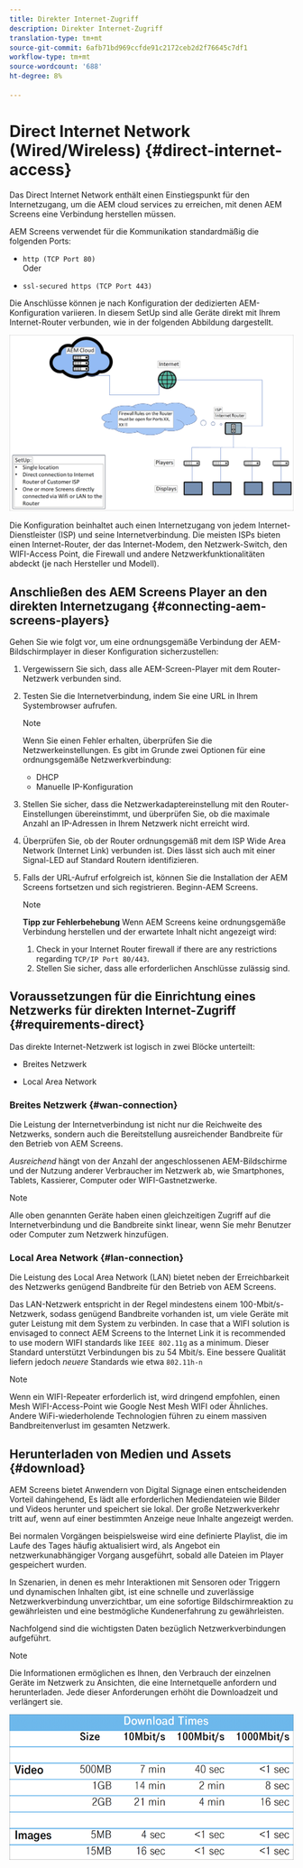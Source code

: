 ```yaml
---
title: Direkter Internet-Zugriff
description: Direkter Internet-Zugriff
translation-type: tm+mt
source-git-commit: 6afb71bd969ccfde91c2172ceb2d2f76645c7df1
workflow-type: tm+mt
source-wordcount: '688'
ht-degree: 8%

---
```



# Direct Internet Network (Wired/Wireless) {#direct-internet-access}

Das Direct Internet Network enthält einen Einstiegspunkt für den Internetzugang, um die AEM cloud services zu erreichen, mit denen AEM Screens eine Verbindung herstellen müssen.

AEM Screens verwendet für die Kommunikation standardmäßig die folgenden Ports:
* `http (TCP Port 80)`
   <br>Oder</br>

* `ssl-secured https (TCP Port 443)`

Die Anschlüsse können je nach Konfiguration der dedizierten AEM-Konfiguration variieren. In diesem SetUp sind alle Geräte direkt mit Ihrem Internet-Router verbunden, wie in der folgenden Abbildung dargestellt.

![](/help/assets/direct-access-2.png)

Die Konfiguration beinhaltet auch einen Internetzugang von jedem Internet-Dienstleister (ISP) und seine Internetverbindung. Die meisten ISPs bieten einen Internet-Router, der das Internet-Modem, den Netzwerk-Switch, den WIFI-Access Point, die Firewall und andere Netzwerkfunktionalitäten abdeckt (je nach Hersteller und Modell).

## Anschließen des AEM Screens Player an den direkten Internetzugang {#connecting-aem-screens-players}

Gehen Sie wie folgt vor, um eine ordnungsgemäße Verbindung der AEM-Bildschirmplayer in dieser Konfiguration sicherzustellen:

1. Vergewissern Sie sich, dass alle AEM-Screen-Player mit dem Router-Netzwerk verbunden sind.
1. Testen Sie die Internetverbindung, indem Sie eine URL in Ihrem Systembrowser aufrufen.

   >[!NOTE]
   >Wenn Sie einen Fehler erhalten, überprüfen Sie die Netzwerkeinstellungen. Es gibt im Grunde zwei Optionen für eine ordnungsgemäße Netzwerkverbindung:
   >* DHCP
   >* Manuelle IP-Konfiguration


1. Stellen Sie sicher, dass die Netzwerkadaptereinstellung mit den Router-Einstellungen übereinstimmt, und überprüfen Sie, ob die maximale Anzahl an IP-Adressen in Ihrem Netzwerk nicht erreicht wird.

1. Überprüfen Sie, ob der Router ordnungsgemäß mit dem ISP Wide Area Network (Internet Link) verbunden ist. Dies lässt sich auch mit einer Signal-LED auf Standard Routern identifizieren.
1. Falls der URL-Aufruf erfolgreich ist, können Sie die Installation der AEM Screens fortsetzen und sich registrieren. Beginn-AEM Screens.

   >[!NOTE]
   >**Tipp zur Fehlerbehebung**
   >Wenn AEM Screens keine ordnungsgemäße Verbindung herstellen und der erwartete Inhalt nicht angezeigt wird:
   >
   >1. Check in your Internet Router firewall if there are any restrictions regarding `TCP/IP Port 80/443`.
   >1. Stellen Sie sicher, dass alle erforderlichen Anschlüsse zulässig sind.


## Voraussetzungen für die Einrichtung eines Netzwerks für direkten Internet-Zugriff {#requirements-direct}

Das direkte Internet-Netzwerk ist logisch in zwei Blöcke unterteilt:

* Breites Netzwerk

* Local Area Network

### Breites Netzwerk {#wan-connection}

Die Leistung der Internetverbindung ist nicht nur die Reichweite des Netzwerks, sondern auch die Bereitstellung ausreichender Bandbreite für den Betrieb von AEM Screens.

*Ausreichend* hängt von der Anzahl der angeschlossenen AEM-Bildschirme und der Nutzung anderer Verbraucher im Netzwerk ab, wie Smartphones, Tablets, Kassierer, Computer oder WIFI-Gastnetzwerke.

>[!NOTE]
>Alle oben genannten Geräte haben einen gleichzeitigen Zugriff auf die Internetverbindung und die Bandbreite sinkt linear, wenn Sie mehr Benutzer oder Computer zum Netzwerk hinzufügen.

### Local Area Network {#lan-connection}

Die Leistung des Local Area Network (LAN) bietet neben der Erreichbarkeit des Netzwerks genügend Bandbreite für den Betrieb von AEM Screens.

Das LAN-Netzwerk entspricht in der Regel mindestens einem 100-Mbit/s-Netzwerk, sodass genügend Bandbreite vorhanden ist, um viele Geräte mit guter Leistung mit dem System zu verbinden.
In case that a WIFI solution is envisaged to connect AEM Screens to the Internet Link it is recommended to use modern WIFI standards like `IEEE 802.11g` as a minimum. Dieser Standard unterstützt Verbindungen bis zu 54 Mbit/s. Eine bessere Qualität liefern jedoch *neuere* Standards wie etwa `802.11h-n`

>[!NOTE]
>Wenn ein WIFI-Repeater erforderlich ist, wird dringend empfohlen, einen Mesh WIFI-Access-Point wie Google Nest Mesh WIFI oder Ähnliches. Andere WiFi-wiederholende Technologien führen zu einem massiven Bandbreitenverlust im gesamten Netzwerk.

## Herunterladen von Medien und Assets {#download}

AEM Screens bietet Anwendern von Digital Signage einen entscheidenden Vorteil dahingehend, Es lädt alle erforderlichen Mediendateien wie Bilder und Videos herunter und speichert sie lokal. Der große Netzwerkverkehr tritt auf, wenn auf einer bestimmten Anzeige neue Inhalte angezeigt werden.

Bei normalen Vorgängen beispielsweise wird eine definierte Playlist, die im Laufe des Tages häufig aktualisiert wird, als Angebot ein netzwerkunabhängiger Vorgang ausgeführt, sobald alle Dateien im Player gespeichert wurden.

In Szenarien, in denen es mehr Interaktionen mit Sensoren oder Triggern und dynamischen Inhalten gibt, ist eine schnelle und zuverlässige Netzwerkverbindung unverzichtbar, um eine sofortige Bildschirmreaktion zu gewährleisten und eine bestmögliche Kundenerfahrung zu gewährleisten.

Nachfolgend sind die wichtigsten Daten bezüglich Netzwerkverbindungen aufgeführt.

>[!NOTE]
>Die Informationen ermöglichen es Ihnen, den Verbrauch der einzelnen Geräte im Netzwerk zu Ansichten, die eine Internetquelle anfordern und herunterladen. Jede dieser Anforderungen erhöht die Downloadzeit und verlängert sie.

![](/help/assets/download-times-direct.png)

